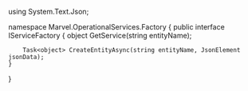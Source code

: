 using System.Text.Json;

namespace Marvel.OperationalServices.Factory
{
    public interface IServiceFactory
    {
        object GetService(string entityName);

        Task<object> CreateEntityAsync(string entityName, JsonElement jsonData);
    }
}